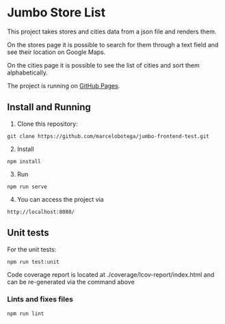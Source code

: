 # Jumbo Store List

This project takes stores and cities data from a json file and renders them.

On the stores page it is possible to search for them through a text field and 
see their location on Google Maps.

On the cities page it is possible to see the list of cities and sort them alphabetically.

The project is running on [GitHub Pages](https://marcelobotega.github.io/jumbo-frontend-test/).


## Install and Running

1. Clone this repository:
```
git clone https://github.com/marcelobotega/jumbo-frontend-test.git
```
2. Install
```
npm install
```
3. Run
```
npm run serve
```
4. You can access the project via
```
http://localhost:8080/
```

## Unit tests

For the unit tests:
```
npm run test:unit
```
Code coverage report is located at ./coverage/lcov-report/index.html and 
can be re-generated via the command above

### Lints and fixes files
```
npm run lint
```
